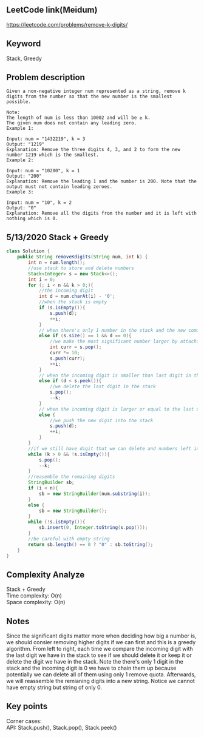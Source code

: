 ## LeetCode link(Meidum)
https://leetcode.com/problems/remove-k-digits/

## Keyword
Stack, Greedy

## Problem description
```
Given a non-negative integer num represented as a string, remove k digits from the number so that the new number is the smallest possible.

Note:
The length of num is less than 10002 and will be ≥ k.
The given num does not contain any leading zero.
Example 1:

Input: num = "1432219", k = 3
Output: "1219"
Explanation: Remove the three digits 4, 3, and 2 to form the new number 1219 which is the smallest.
Example 2:

Input: num = "10200", k = 1
Output: "200"
Explanation: Remove the leading 1 and the number is 200. Note that the output must not contain leading zeroes.
Example 3:

Input: num = "10", k = 2
Output: "0"
Explanation: Remove all the digits from the number and it is left with nothing which is 0.
```
## 5/13/2020 Stack + Greedy

```java
class Solution {
    public String removeKdigits(String num, int k) {
        int n = num.length();
        //use stack to store and delete numbers
        Stack<Integer> s = new Stack<>();
        int i = 0;
        for (; i < n && k > 0;){
            //the incoming digit
            int d = num.charAt(i) - '0';
            //when the stack is empty
            if (s.isEmpty()){
                s.push(d);
                ++i;
            }
            // when there's only 1 number in the stack and the new coming digit is 0
            else if (s.size() == 1 && d == 0){
                //we make the most significant number larger by attaching the 0 to it
                int curr = s.pop();
                curr *= 10;
                s.push(curr);
                ++i;
            }
            // when the incoming digit is smaller than last digit in the stack
            else if (d < s.peek()){
                //we delete the last digit in the stack
                s.pop();
                --k;
            }
            // when the incoming digit is larger or equal to the last digit in the stack
            else {
                //we push the new digit into the stack
                s.push(d);
                ++i;
            }
        }
        //if we still have digit that we can delete and numbers left in the stack
        while (k > 0 && !s.isEmpty()){
            s.pop();
            --k;
        }
        //reasemble the remaining digits
        StringBuilder sb;
        if (i < n){
            sb = new StringBuilder(num.substring(i));
        }
        else {
            sb = new StringBuilder();
        }
        while (!s.isEmpty()){
            sb.insert(0, Integer.toString(s.pop()));
        }
        //be careful with empty string
        return sb.length() == 0 ? "0" : sb.toString();
    }
}
```

## Complexity Analyze
Stack + Greedy\
Time complexity: O(n)\
Space complexity: O(n)

## Notes
Since the significant digits matter more when deciding how big a number is, we should consier removing higher digits if we can first and this is a greedy algorithm. From left to right, each time we compare the incoming digit with the last digit we have in the stack to see if we should delete it or keep it or delete the digit we have in the stack. Note the there's only 1 digit in the stack and the incoming digit is 0 we have to chain them up because potentially we can delete all of them using only 1 remove quota. Afterwards, we will reassemble the remianing digits into a new string. Notice we cannot have empty string but string of only 0.

## Key points
Corner cases: \
API: Stack.push(), Stack.pop(), Stack.peek()
